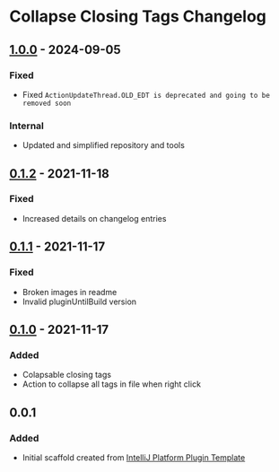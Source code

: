 # Collapse Closing Tags Changelog

## [1.0.0] - 2024-09-05

### Fixed

- Fixed `ActionUpdateThread.OLD_EDT is deprecated and going to be removed soon`

### Internal

- Updated and simplified repository and tools

## [0.1.2] - 2021-11-18
### Fixed
- Increased details on changelog entries

## [0.1.1] - 2021-11-17
### Fixed
- Broken images in readme
- Invalid pluginUntilBuild version

## [0.1.0] - 2021-11-17
### Added
- Colapsable closing tags
- Action to collapse all tags in file when right click

## 0.0.1
### Added
- Initial scaffold created
  from [IntelliJ Platform Plugin Template](https://github.com/JetBrains/intellij-platform-plugin-template)

[1.0.0]: https://github.com/TrianguloY/CollapseClosingTags/compare/v0.1.2...v1.0.0

[0.1.2]: https://github.com/TrianguloY/CollapseClosingTags/compare/v0.1.1...v0.1.2

[0.1.1]: https://github.com/TrianguloY/CollapseClosingTags/compare/v0.1.0...v0.1.1

[0.1.0]: https://github.com/TrianguloY/CollapseClosingTags/commits/v0.1.0